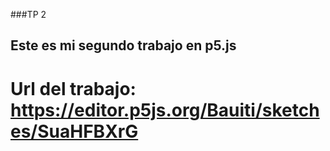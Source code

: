 ###TP 2

## Este es mi segundo trabajo en p5.js

# Url del trabajo: https://editor.p5js.org/Bauiti/sketches/SuaHFBXrG